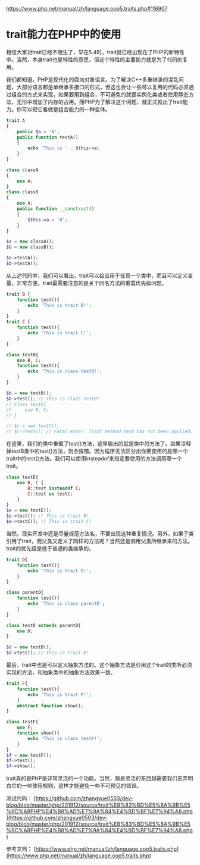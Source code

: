 


https://www.php.net/manual/zh/language.oop5.traits.php#116907

# trait能力在PHP中的使用

相信大家对trait已经不陌生了，早在5.4时，trait就已经出现在了PHP的新特性中。当然，本身trait也是特性的意思，但这个特性的主要能力就是为了代码的复用。

我们都知道，PHP是现代化的面向对象语言。为了解决C++多重继承的混乱问题，大部分语言都是单继承多接口的形式，但这也会让一些可以复用的代码必须通过组合的方式来实现，如果要用到组合，不可避免的就要实例化类或者使用静态方法，无形中增加了内存的占用。而PHP为了解决这个问题，就正式推出了trait能力。你可以把它看做是组合能力的一种变体。

```php
trait A
{
    public $a = 'A';
    public function testA()
    {
        echo 'This is ' . $this->a;
    }
}

class classA
{
    use A;
}
class classB
{
    use A;
    public function __construct()
    {
        $this->a = 'B';
    }
}

$a = new classA();
$b = new classB();

$a->testA();
$b->testA();
```

从上述代码中，我们可以看出，trait可以给应用于任意一个类中，而且可以定义变量，非常方便。trait最需要注意的是关于同名方法的重载优先级问题。

```php
trait B {
    function test(){
        echo 'This is trait B!';
    }
}
trait C {
    function test(){
        echo 'This is trait C!';
    }
}

class testB{
    use B, C;
    function test(){
        echo 'This is class testB!';
    }
}

$b = new testB();
$b->test(); // This is class testB!
// class testC{
//     use B, C;
// }

// $c = new testC();
// $c->test(); // Fatal error: Trait method test has not been applied, because there are collisions with other trait methods on testC
```

在这里，我们的类中重载了test()方法，这里输出的就是类中的方法了。如果注释掉testB类中的test()方法，则会报错。因为程序无法区分出你要使用的是哪一个trait中的test()方法。我们可以使用insteadof来指定要使用的方法调用哪一个trait。

```php
class testE{
    use B, C {
        B::test insteadOf C;
        C::test as testC;
    }
}
$e = new testE();
$e->test(); // This is trait B!
$e->testC(); // This is trait C!
```

当然，现实开发中还是尽量规范方法名，不要出现这种重复情况。另外，如果子类引用了trait，而父类又定义了同样的方法呢？当然还是调用父类所继承来的方法。trait的优先级是低于普通的类继承的。

```php
trait D{
    function test(){
        echo 'This is trait D!';
    }
}

class parentD{
    function test(){
        echo 'This is class parentD';
    }
}

class testD extends parentD{
    use D;
}

$d = new testD();
$d->test(); // This is trait D!
```

最后，trait中也是可以定义抽象方法的。这个抽象方法是引用这个trait的类所必须实现的方法，和抽象类中的抽象方法效果一致。

```php
trait F{
    function test(){
        echo 'This is trait F!';
    }
    abstract function show();
}

class testF{
    use F;
    function show(){
        echo 'This is class testF!';
    }
}
$f = new testF();
$f->test();
$f->show();
```

trait真的是PHP是非常灵活的一个功能。当然，越是灵活的东西越需要我们去弄明白它的一些使用规则，这样才能避免一些不可预见的错误。

测试代码：
[https://github.com/zhangyue0503/dev-blog/blob/master/php/201912/source/trait%E8%83%BD%E5%8A%9B%E5%9C%A8PHP%E4%B8%AD%E7%9A%84%E4%BD%BF%E7%94%A8.php](https://github.com/zhangyue0503/dev-blog/blob/master/php/201912/source/trait%E8%83%BD%E5%8A%9B%E5%9C%A8PHP%E4%B8%AD%E7%9A%84%E4%BD%BF%E7%94%A8.php)

参考文档：
[https://www.php.net/manual/zh/language.oop5.traits.php](https://www.php.net/manual/zh/language.oop5.traits.php)